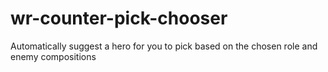 # wr-counter-pick-chooser
Automatically suggest a hero for you to pick based on the chosen role and enemy compositions
